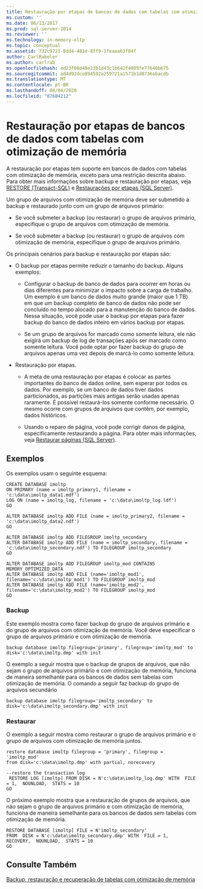 ```yaml
---
title: Restauração por etapas de bancos de dados com tabelas com otimização de memória | Microsoft Docs
ms.custom: ''
ms.date: 06/13/2017
ms.prod: sql-server-2014
ms.reviewer: ''
ms.technology: in-memory-oltp
ms.topic: conceptual
ms.assetid: 732c9721-8dd4-481d-8ff9-1feaaa63f84f
author: CarlRabeler
ms.author: carlrab
ms.openlocfilehash: ed23f08d40e23b1d43c1b642f4089fe77646b675
ms.sourcegitcommit: ad4d92dce894592a259721a1571b1d8736abacdb
ms.translationtype: MT
ms.contentlocale: pt-BR
ms.lasthandoff: 08/04/2020
ms.locfileid: "87684212"
---
```

# <a name="piecemeal-restore-of-databases-with-memory-optimized-tables"></a>Restauração por etapas de bancos de dados com tabelas com otimização de memória
  A restauração por etapas tem suporte em bancos de dados com tabelas com otimização de memória, exceto para uma restrição descrita abaixo. Para obter mais informações sobre backup e restauração por etapas, veja [RESTORE &#40;Transact-SQL&#41;](/sql/t-sql/statements/restore-statements-transact-sql) e [Restaurações por etapas &#40;SQL Server&#41;](../backup-restore/piecemeal-restores-sql-server.md).  
  
 Um grupo de arquivos com otimização de memória deve ser submetido a backup e restaurado junto com um grupo de arquivos primário:  
  
-   Se você submeter a backup (ou restaurar) o grupo de arquivos primário, especifique o grupo de arquivos com otimização de memória.  
  
-   Se você submeter a backup (ou restaurar) o grupo de arquivos com otimização de memória, especifique o grupo de arquivos primário.  
  
 Os principais cenários para backup e restauração por etapas são:  
  
-   O backup por etapas permite reduzir o tamanho do backup. Alguns exemplos:  
  
    -   Configurar o backup de banco de dados para ocorrer em horas ou dias diferentes para minimizar o impacto sobre a carga de trabalho. Um exemplo é um banco de dados muito grande (maior que 1 TB) em que um backup completo de banco de dados não pode ser concluído no tempo alocado para a manutenção do banco de dados. Nessa situação, você pode usar o backup por etapas para fazer backup do banco de dados inteiro em vários backup por etapas.  
  
    -   Se um grupo de arquivos for marcado como somente leitura, ele não exigirá um backup de log de transações após ser marcado como somente leitura. Você pode optar por fazer backup do grupo de arquivos apenas uma vez depois de marcá-lo como somente leitura.  
  
-   Restauração por etapas.  
  
    -   A meta de uma restauração por etapas é colocar as partes importantes do banco de dados online, sem esperar por todos os dados. Por exemplo, se um banco de dados tiver dados particionados, as partições mais antigas serão usadas apenas raramente. É possível restaurá-los somente conforme necessário. O mesmo ocorre com grupos de arquivos que contêm, por exemplo, dados históricos.  
  
    -   Usando o reparo de página, você pode corrigir danos de página, especificamente restaurando a página. Para obter mais informações, veja [Restaurar páginas &#40;SQL Server&#41;](../backup-restore/restore-pages-sql-server.md).  
  
## <a name="samples"></a>Exemplos  
 Os exemplos usam o seguinte esquema:  
  
```  
CREATE DATABASE imoltp  
ON PRIMARY (name = imoltp_primary1, filename = 'c:\data\imoltp_data1.mdf')  
LOG ON (name = imoltp_log, filename = 'c:\data\imoltp_log.ldf')  
GO  
  
ALTER DATABASE imoltp ADD FILE (name = imoltp_primary2, filename = 'c:\data\imoltp_data2.ndf')  
GO  
  
ALTER DATABASE imoltp ADD FILEGROUP imoltp_secondary  
ALTER DATABASE imoltp ADD FILE (name = imoltp_secondary, filename = 'c:\data\imoltp_secondary.ndf') TO FILEGROUP imoltp_secondary  
GO  
  
ALTER DATABASE imoltp ADD FILEGROUP imoltp_mod CONTAINS MEMORY_OPTIMIZED_DATA   
ALTER DATABASE imoltp ADD FILE (name='imoltp_mod1', filename='c:\data\imoltp_mod1') TO FILEGROUP imoltp_mod   
ALTER DATABASE imoltp ADD FILE (name='imoltp_mod2', filename='c:\data\imoltp_mod2') TO FILEGROUP imoltp_mod   
GO  
```  
  
### <a name="backup"></a>Backup  
 Este exemplo mostra como fazer backup do grupo de arquivos primário e do grupo de arquivos com otimização de memória. Você deve especificar o grupo de arquivos primário e com otimização de memória.  
  
```  
backup database imoltp filegroup='primary', filegroup='imoltp_mod' to disk='c:\data\imoltp.dmp' with init  
```  
  
 O exemplo a seguir mostra que o backup de grupos de arquivos, que não sejam o grupo de arquivos primário e com otimização de memória, funciona de maneira semelhante para os bancos de dados sem tabelas com otimização de memória. O comando a seguir faz backup do grupo de arquivos secundário  
  
```  
backup database imoltp filegroup='imoltp_secondary' to disk='c:\data\imoltp_secondary.dmp' with init  
```  
  
### <a name="restore"></a>Restaurar  
 O exemplo a seguir mostra como restaurar o grupo de arquivos primário e o grupo de arquivos com otimização de memória juntos.  
  
```  
restore database imoltp filegroup = 'primary', filegroup = 'imoltp_mod'   
from disk='c:\data\imoltp.dmp' with partial, norecovery  
  
--restore the transaction log  
 RESTORE LOG [imoltp] FROM DISK = N'c:\data\imoltp_log.dmp' WITH  FILE = 1,  NOUNLOAD,  STATS = 10  
GO  
```  
  
 O próximo exemplo mostra que a restauração de grupos de arquivos, que não sejam o grupo de arquivos primário e com otimização de memória, funciona de maneira semelhante para os bancos de dados sem tabelas com otimização de memória.  
  
```  
RESTORE DATABASE [imoltp] FILE = N'imoltp_secondary'   
FROM  DISK = N'c:\data\imoltp_secondary.dmp' WITH  FILE = 1,  RECOVERY,  NOUNLOAD,  STATS = 10  
GO  
```  
  
## <a name="see-also"></a>Consulte Também  
 [Backup, restauração e recuperação de tabelas com otimização de memória](../../database-engine/backup-restore-and-recovery-of-memory-optimized-tables.md)  
  
  

